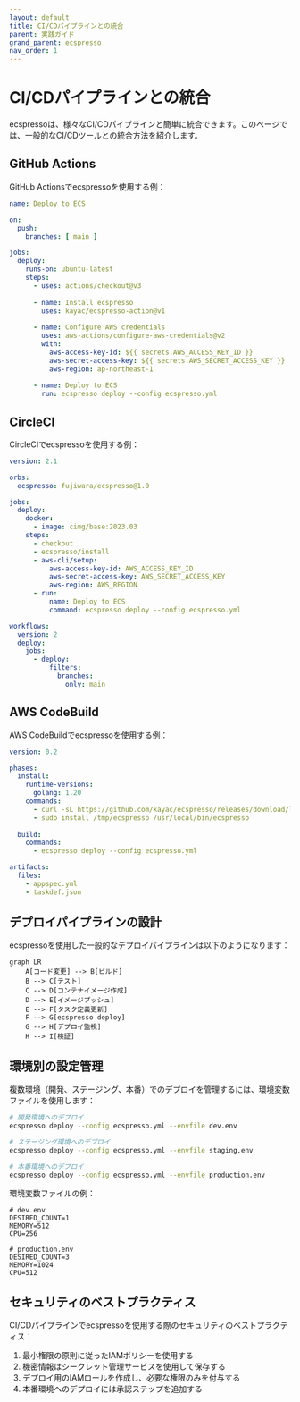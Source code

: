 ```yaml
---
layout: default
title: CI/CDパイプラインとの統合
parent: 実践ガイド
grand_parent: ecspresso
nav_order: 1
---
```


# CI/CDパイプラインとの統合

ecspressoは、様々なCI/CDパイプラインと簡単に統合できます。このページでは、一般的なCI/CDツールとの統合方法を紹介します。

## GitHub Actions

GitHub Actionsでecspressoを使用する例：

```yaml
name: Deploy to ECS

on:
  push:
    branches: [ main ]

jobs:
  deploy:
    runs-on: ubuntu-latest
    steps:
      - uses: actions/checkout@v3
      
      - name: Install ecspresso
        uses: kayac/ecspresso-action@v1
        
      - name: Configure AWS credentials
        uses: aws-actions/configure-aws-credentials@v2
        with:
          aws-access-key-id: ${{ secrets.AWS_ACCESS_KEY_ID }}
          aws-secret-access-key: ${{ secrets.AWS_SECRET_ACCESS_KEY }}
          aws-region: ap-northeast-1
          
      - name: Deploy to ECS
        run: ecspresso deploy --config ecspresso.yml
```

## CircleCI

CircleCIでecspressoを使用する例：

```yaml
version: 2.1

orbs:
  ecspresso: fujiwara/ecspresso@1.0

jobs:
  deploy:
    docker:
      - image: cimg/base:2023.03
    steps:
      - checkout
      - ecspresso/install
      - aws-cli/setup:
          aws-access-key-id: AWS_ACCESS_KEY_ID
          aws-secret-access-key: AWS_SECRET_ACCESS_KEY
          aws-region: AWS_REGION
      - run:
          name: Deploy to ECS
          command: ecspresso deploy --config ecspresso.yml

workflows:
  version: 2
  deploy:
    jobs:
      - deploy:
          filters:
            branches:
              only: main
```

## AWS CodeBuild

AWS CodeBuildでecspressoを使用する例：

```yaml
version: 0.2

phases:
  install:
    runtime-versions:
      golang: 1.20
    commands:
      - curl -sL https://github.com/kayac/ecspresso/releases/download/latest/ecspresso_linux_amd64.tar.gz | tar xzC /tmp
      - sudo install /tmp/ecspresso /usr/local/bin/ecspresso
      
  build:
    commands:
      - ecspresso deploy --config ecspresso.yml

artifacts:
  files:
    - appspec.yml
    - taskdef.json
```

## デプロイパイプラインの設計

ecspressoを使用した一般的なデプロイパイプラインは以下のようになります：

```mermaid
graph LR
    A[コード変更] --> B[ビルド]
    B --> C[テスト]
    C --> D[コンテナイメージ作成]
    D --> E[イメージプッシュ]
    E --> F[タスク定義更新]
    F --> G[ecspresso deploy]
    G --> H[デプロイ監視]
    H --> I[検証]
```

## 環境別の設定管理

複数環境（開発、ステージング、本番）でのデプロイを管理するには、環境変数ファイルを使用します：

```bash
# 開発環境へのデプロイ
ecspresso deploy --config ecspresso.yml --envfile dev.env

# ステージング環境へのデプロイ
ecspresso deploy --config ecspresso.yml --envfile staging.env

# 本番環境へのデプロイ
ecspresso deploy --config ecspresso.yml --envfile production.env
```

環境変数ファイルの例：

```
# dev.env
DESIRED_COUNT=1
MEMORY=512
CPU=256

# production.env
DESIRED_COUNT=3
MEMORY=1024
CPU=512
```

## セキュリティのベストプラクティス

CI/CDパイプラインでecspressoを使用する際のセキュリティのベストプラクティス：

1. 最小権限の原則に従ったIAMポリシーを使用する
2. 機密情報はシークレット管理サービスを使用して保存する
3. デプロイ用のIAMロールを作成し、必要な権限のみを付与する
4. 本番環境へのデプロイには承認ステップを追加する
